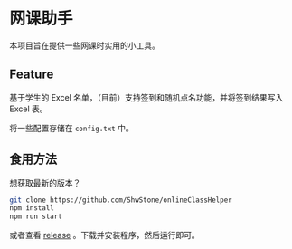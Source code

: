 # 网课助手
本项目旨在提供一些网课时实用的小工具。

## Feature
基于学生的 Excel 名单，（目前）支持签到和随机点名功能，并将签到结果写入 Excel 表。

将一些配置存储在 `config.txt` 中。

## 食用方法

想获取最新的版本？

```sh
git clone https://github.com/ShwStone/onlineClassHelper
npm install
npm run start
```

或者查看 [release](https://github.com/ShwStone/onlineClassHelper/releases) 。下载并安装程序，然后运行即可。

